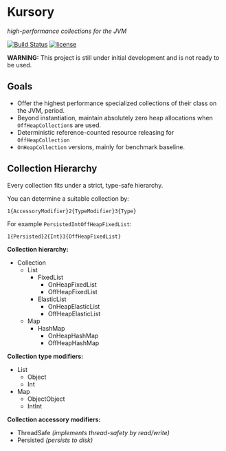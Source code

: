 # Kursory

_high-performance collections for the JVM_

[![Build Status](https://travis-ci.com/Jire/kursory.svg?branch=master)](https://travis-ci.com/Jire/kursory)
[![license](https://img.shields.io/github/license/Jire/kursory.svg)](https://github.com/Jire/kursory/blob/master/LICENSE.txt)

**WARNING:** This project is still under initial development and is not ready to be used.

## Goals

* Offer the highest performance specialized collections of their class on the JVM, period.
* Beyond instantiation, maintain absolutely zero heap allocations when `OffHeapCollection`s are used.
* Deterministic reference-counted resource releasing for `OffHeapCollection`
* `OnHeapCollection` versions, mainly for benchmark baseline.

## Collection Hierarchy

Every collection fits under a strict, type-safe hierarchy.

You can determine a suitable collection by:

```
1{AccessoryModifier}2{TypeModifier}3{Type}
```

For example `PersistedIntOffHeapFixedList`:

```
1{Persisted}2{Int}3{OffHeapFixedList}
```

**Collection hierarchy:**

* Collection
    * List
        * FixedList
            * OnHeapFixedList
            * OffHeapFixedList
        * ElasticList
            * OnHeapElasticList
            * OffHeapElasticList
    * Map
        * HashMap
            * OnHeapHashMap
            * OffHeapHashMap

**Collection type modifiers:**

* List
    * Object
    * Int
* Map
    * ObjectObject
    * IntInt

**Collection accessory modifiers:**

* ThreadSafe _(implements thread-safety by read/write)_
* Persisted _(persists to disk)_